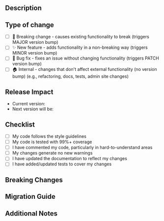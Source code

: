 ## Description

<!-- Please include a summary of the changes and the related issue. Please also include relevant motivation and context. List any dependencies that are required for this change. -->

## Type of change

<!-- Please select ONE option that best describes your changes -->
<!-- Your selection will determine the semantic version bump -->

- [ ] 🚨 Breaking change - causes existing functionality to break (triggers MAJOR version bump)
- [ ] ✨ New feature - adds functionality in a non-breaking way (triggers MINOR version bump)
- [ ] 🐛 Bug fix - fixes an issue without changing functionality (triggers PATCH version bump)
- [ ] 🏠 Internal - changes that don't affect external functionality (no version bump)
      (e.g., refactoring, docs, tests, admin site changes)

## Release Impact

<!-- The following will be automated based on your type of change selection above -->
- Current version: <!-- e.g., v1.2.3 -->
- Next version will be: <!-- will be automatically determined -->

## Checklist

- [ ] My code follows the style guidelines 
- [ ] My code is tested with 99%+ coverage
- [ ] I have commented my code, particularly in hard-to-understand areas
- [ ] My changes generate no new warnings
- [ ] I have updated the documentation to reflect my changes
- [ ] I have added/updated tests to cover my changes

## Breaking Changes

<!-- If you checked "Breaking change" above, please detail the breaks here -->
<!-- This will be included in the release notes -->

## Migration Guide

<!-- If you checked "Breaking change" above, please provide migration instructions -->
<!-- This will be included in the release notes -->

## Additional Notes

<!-- Any other information that would be helpful to reviewers -->
